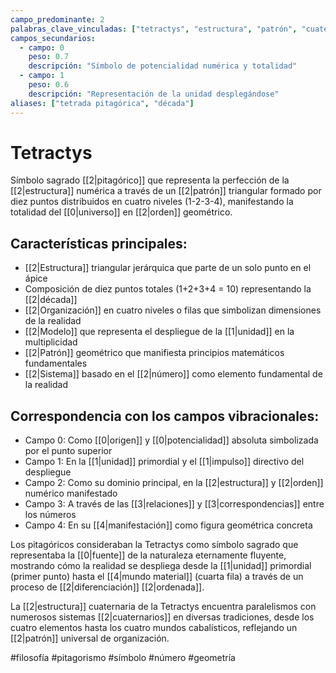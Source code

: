 ```yaml
---
campo_predominante: 2
palabras_clave_vinculadas: ["tetractys", "estructura", "patrón", "cuaternario", "número"]
campos_secundarios:
  - campo: 0
    peso: 0.7
    descripción: "Símbolo de potencialidad numérica y totalidad"
  - campo: 1
    peso: 0.6
    descripción: "Representación de la unidad desplegándose"
aliases: ["tetrada pitagórica", "década"]
---
```

# Tetractys

Símbolo sagrado [[2|pitagórico]] que representa la perfección de la [[2|estructura]] numérica a través de un [[2|patrón]] triangular formado por diez puntos distribuidos en cuatro niveles (1-2-3-4), manifestando la totalidad del [[0|universo]] en [[2|orden]] geométrico.

## Características principales:

- [[2|Estructura]] triangular jerárquica que parte de un solo punto en el ápice
- Composición de diez puntos totales (1+2+3+4 = 10) representando la [[2|década]]
- [[2|Organización]] en cuatro niveles o filas que simbolizan dimensiones de la realidad
- [[2|Modelo]] que representa el despliegue de la [[1|unidad]] en la multiplicidad
- [[2|Patrón]] geométrico que manifiesta principios matemáticos fundamentales
- [[2|Sistema]] basado en el [[2|número]] como elemento fundamental de la realidad

## Correspondencia con los campos vibracionales:

- Campo 0: Como [[0|origen]] y [[0|potencialidad]] absoluta simbolizada por el punto superior
- Campo 1: En la [[1|unidad]] primordial y el [[1|impulso]] directivo del despliegue
- Campo 2: Como su dominio principal, en la [[2|estructura]] y [[2|orden]] numérico manifestado
- Campo 3: A través de las [[3|relaciones]] y [[3|correspondencias]] entre los números
- Campo 4: En su [[4|manifestación]] como figura geométrica concreta

Los pitagóricos consideraban la Tetractys como símbolo sagrado que representaba la [[0|fuente]] de la naturaleza eternamente fluyente, mostrando cómo la realidad se despliega desde la [[1|unidad]] primordial (primer punto) hasta el [[4|mundo material]] (cuarta fila) a través de un proceso de [[2|diferenciación]] [[2|ordenada]].

La [[2|estructura]] cuaternaria de la Tetractys encuentra paralelismos con numerosos sistemas [[2|cuaternarios]] en diversas tradiciones, desde los cuatro elementos hasta los cuatro mundos cabalísticos, reflejando un [[2|patrón]] universal de organización.

#filosofía #pitagorismo #símbolo #número #geometría
